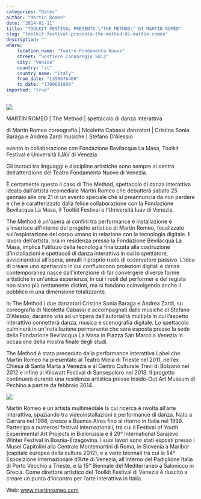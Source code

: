 ```yaml
---
categories: "Dates"
author: "Martin Romeo"
date: "2014-01-11"
title: "TOOLKIT FESTIVAL PRESENTA \"THE METHOD\" DI MARTIN ROMEO"
slug: "toolkit-festival-presenta-the-method-di-martin-romeo"
description: ""
where: 
    location_name: "Teatro Fondamenta Nuove"
    street: "Sestiere Cannaregio 5013"
    city: "Venice"
    country: "it"
    country_name: "Italy"
    from_date: "1390676400"
    to_date: "1390681800"
imported: "true"
---
```



![](Label_2.jpg) 

MARTIN ROMEO
| The Method |
spettacolo di danza interattiva

di Martin Romeo
coreografia | Nicoletta Cabassi
danzatori | Cristine Sonia Baraga e Andrea Zardi
musiche | Stefano D'Alessio

evento in collaborazione con Fondazione Bevilacqua La Masa, Toolkit Festival e Università IUAV di Venezia

Gli incroci tra linguaggi e discipline artistiche sono sempre al centro dell’attenzione del Teatro Fondamenta Nuove di Venezia.

È certamente questo il caso di The Method, spettacolo di danza interattiva ideato dall’artista neomediale Martin Romeo che debutterà sabato 25 gennaio alle ore 21 in un evento speciale che si preannuncia da non perdere e che è caratterizzato dalla felice collaborazione con la Fondazione Bevilacqua La Masa, il Toolkit Festival e l’Università Iuav di Venezia.

The Method è un'opera ai confini tra performance e installazione e s’inserisce all’interno del progetto artistico di Martin Romeo, focalizzato sull’esplorazione del corpo umano in relazione con la tecnologia digitale. Il lavoro dell’artista, ora in residenza presso la Fondazione Bevilacqua La Masa, implica l’utilizzo della tecnologia finalizzata alla costruzione d’installazioni e spettacoli di danza interattiva in cui lo spettatore, avvicinandosi all’opera, annulli il proprio ruolo di osservatore passivo.
L’idea di creare uno spettacolo in cui confluiscono proiezioni digitali e danza contemporanea nasce dall'intenzione di far convergere diverse forme artistiche in un'unica esperienza, in cui i ruoli del performer e del regista non siano più nettamente distinti, ma si fondano coinvolgendo anche il pubblico in una dimensione totalizzante.

In The Method i due danzatori Cristine Sonia Baraga e Andrea Zardi, su coreografia di Nicoletta Cabassi e accompagnati dalle musiche di Stefano D'Alessio, daranno vita ad un’opera dall'autorialità multipla in cui l’aspetto interattivo connetterà danza, musica e scenografia digitale. Lo spettacolo culminerà in un’installazione permanente che sarà esposta presso la sede della Fondazione Bevilacqua La Masa in Piazza San Marco a Venezia in occasione della mostra finale degli studi.

The Method è stato preceduto dalla performance interattiva Label che Martin Romeo ha presentato al Teatro Miela di Trieste nel 2011, nell’ex Chiesa di Santa Marta a Venezia e al Centro Culturale Trevi di Bolzano nel 2012 e infine al Kilowatt Festival di Sansepolcro nel 2013. Il progetto continuerà durante una residenza artistica presso Inside-Out Art Museum di Pechino a partire da febbraio 2014.

![](Label_1.jpg) 

Martin Romeo è un artista multimediale la cui ricerca è rivolta all’arte interattiva, spaziando tra videoinstallazioni e performance di danza. Nato a Carrara nel 1986, cresce a Buenos Aires fino al ritorno in Italia nel 1999. Partecipa a numerosi festival internazionali, tra cui il Festival of Youth Experimental Art Projects in Bielorussia e il 29° International Sarajevo Winter Festival in Bosnia-Erzegovina. I suoi lavori sono stati esposti presso i Musei Capitolini alla Centrale Montemartini di Roma, in Slovenia a Maribor (capitale europea della cultura 2012), e a varie biennali tra cui la 54° Esposizione Internazionale d’Arte di Venezia, all’interno del Padiglione Italia di Porto Vecchio a Trieste, e la 15° Biennale del Mediterraneo a Salonicco in Grecia. Come direttore artistico del Toolkit Festival di Venezia è riuscito a creare un punto d’incontro per l’arte interattiva in Italia.

Web:
www.martinromeo.com